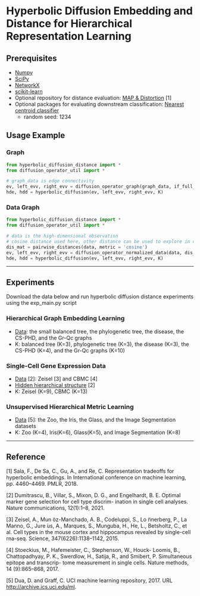 # Hyperbolic Diffusion Embedding and Distance for Hierarchical Representation Learning

## Prerequisites

* [Numpy](https://numpy.org/install/)
* [SciPy](https://scipy.org/install/)
* [NetworkX](https://networkx.org)
* [scikit-learn](https://scikit-learn.org/stable/install.html)
* Optional repository for distance evaluation: [MAP & Distortion](https://github.com/HazyResearch/hyperbolics) [1]
* Optional packages for evaluating downstream classification: [Nearest centroid classifier](https://scikit-learn.org/stable/modules/generated/sklearn.neighbors.NearestCentroid.html) 
    - random seed: 1234

## Usage Example 

### Graph

```python
from hyperbolic_diffusion_distance import *
from diffusion_operator_util import *

# graph_data is edge connectivity
ev, left_evv, right_evv = diffusion_operator_graph(graph_data, if_full_spec = True)
hde, hdd = hyperbolic_diffusion(ev, left_evv, right_evv, K)
```

### Data Graph

```python
from hyperbolic_diffusion_distance import *
from diffusion_operator_util import *

# data is the high-dimensional observation
# cosine distance used here, other distance can be used to explore in diffusion geometry 
dis_mat = pairwise_distances(data, metric = 'cosine') 
ev, left_evv, right_evv = diffusion_operator_normalized_data(data, dis_mat, if_full_spec = True)
hde, hdd = hyperbolic_diffusion(ev, left_evv, right_evv, K)
```



----------------------------------------------------------------------------
## Experiments 

Download the data below and run hyperbolic diffusion distance experiments using the exp_main.py script

### Hierarchical Graph Embedding Learning

* [Data](https://github.com/HazyResearch/hyperbolics/tree/master/data/edges): the small balanced tree, the phylogenetic tree, the disease, the CS-PHD, and the Gr-Qc graphs
* K: balanced tree (K=3), phylogenetic tree  (K=3), the disease  (K=3), the CS-PHD (K=4), and the Gr-Qc graphs (K=10) 

### Single-Cell Gene Expression Data

* [Data](https://github.com/solevillar/scGeneFit-python/tree/62f88ef0765b3883f592031ca593ec79679a52b4/scGeneFit/data_files) [2]: Zeisel [3] and CBMC [4]
* [Hidden hierarchical structure](https://www.nature.com/articles/s41467-021-21453-4) [2]
* K: Zeisel (K=9), CBMC (K=13)

###  Unsupervised Hierarchical Metric Learning
* [Data](https://archive.ics.uci.edu/ml/datasets.php) [5]: the Zoo, the Iris, the Glass, and the Image Segmentation datasets
* K: Zoo (K=4), Iris(K=6), Glass(K=5), and Image Segmentation (K=8)

----------------------------------------------------------------------------
## Reference 
[1] Sala, F., De Sa, C., Gu, A., and Re, C. Representation
tradeoffs for hyperbolic embeddings. In International
conference on machine learning, pp. 4460–4469. PMLR,
2018.

[2] Dumitrascu, B., Villar, S., Mixon, D. G., and Engelhardt,
B. E. Optimal marker gene selection for cell type discrim-
ination in single cell analyses. Nature communications,
12(1):1–8, 2021.

[3] 
Zeisel, A., Mun ̃oz-Manchado, A. B., Codeluppi, S., Lo ̈nnerberg, P., La Manno, G., Jure ́us, A., Marques, S., Munguba, H., He, L., Betsholtz, C., et al. Cell types in the mouse cortex and hippocampus revealed by single-cell rna-seq. Science, 347(6226):1138–1142, 2015.

[4] Stoeckius, M., Hafemeister, C., Stephenson, W., Houck- Loomis, B., Chattopadhyay, P. K., Swerdlow, H., Satija, R., and Smibert, P. Simultaneous epitope and transcrip- tome measurement in single cells. Nature methods, 14 (9):865–868, 2017.

[5] Dua, D. and Graff, C. UCI machine learning repository, 2017. URL http://archive.ics.uci.edu/ml.

